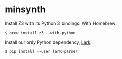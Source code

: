 minsynth
========

Install Z3 with its Python 3 bindings. With Homebrew:

    $ brew install z3 --with-python

Install our only Python dependency, [Lark][]:

    $ pip install --user lark-parser

[lark]: https://github.com/lark-parser/lark
